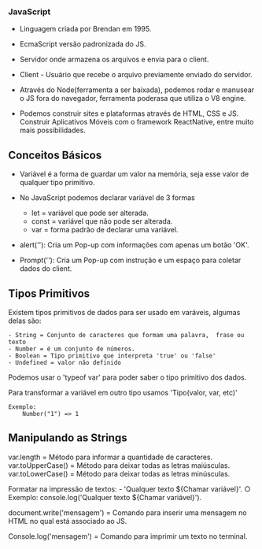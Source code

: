 ### JavaScript

- Linguagem criada por Brendan em 1995.
- EcmaScript versão padronizada do JS.
- Servidor onde armazena os arquivos e envia para o client.
- Client - Usuário que recebe o arquivo previamente enviado do servidor.

- Através do Node(ferramenta a ser baixada), podemos rodar e manusear o JS fora do navegador, ferramenta poderasa que utiliza o V8 engine.
- Podemos construir sites e plataformas através de HTML, CSS e JS. Construir Aplicativos Móveis com o framework ReactNative, entre muito mais possibilidades.

## Conceitos Básicos

- Variável é a forma de guardar um valor na memória, seja esse valor de qualquer tipo primitivo.

- No JavaScript podemos declarar variável de 3 formas
    - let = variável que pode ser alterada.
    - const = variável que não pode ser alterada.
    - var = forma padrão de declarar uma variável.

- alert(''): Cria um Pop-up com informações com apenas um botão 'OK'.
- Prompt(''): Cria um Pop-up com instrução e um espaço para coletar dados do client.

## Tipos Primitivos

Existem tipos primitivos de dados para ser usado em varáveis, algumas delas são:

    - String = Conjunto de caracteres que formam uma palavra,  frase ou texto
    - Number = é um conjunto de números.
    - Boolean = Tipo primitivo que interpreta 'true' ou 'false'
    - Undefined = valor não definido

Podemos usar o 'typeof var' para poder saber o tipo primitivo dos dados.

Para transformar a variável em outro tipo usamos 'Tipo(valor, var, etc)'

    Exemplo:
        Number("1") => 1

## Manipulando as Strings

var.length = Método para informar a quantidade de caracteres.
var.toUpperCase() = Método para deixar todas as letras maiúsculas.
var.toLowerCase() = Método para deixar todas as letras minúsculas.


Formatar na impressão de textos:
    - 'Qualquer texto ${Chamar variável}'. 
        ○ Exemplo: console.log('Qualquer texto ${Chamar variável}').

document.write('mensagem') = Comando para inserir uma mensagem no HTML no qual está associado ao JS.

Console.log('mensagem') = Comando para imprimir um texto no terminal.
